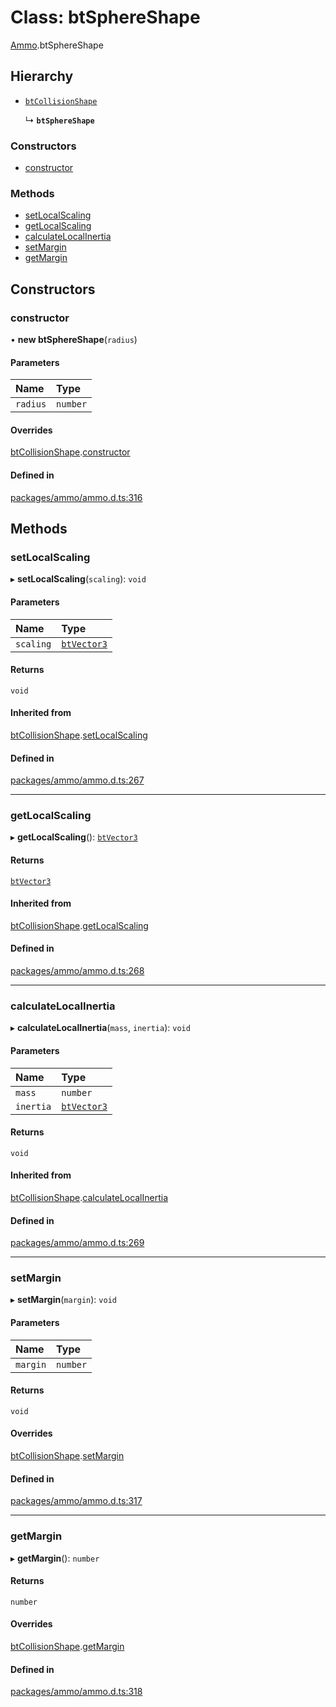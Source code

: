 # Class: btSphereShape

[Ammo](../modules/Ammo.md).btSphereShape

## Hierarchy

- [`btCollisionShape`](Ammo.btCollisionShape.md)

  ↳ **`btSphereShape`**

### Constructors

- [constructor](Ammo.btSphereShape.md#constructor)

### Methods

- [setLocalScaling](Ammo.btSphereShape.md#setlocalscaling)
- [getLocalScaling](Ammo.btSphereShape.md#getlocalscaling)
- [calculateLocalInertia](Ammo.btSphereShape.md#calculatelocalinertia)
- [setMargin](Ammo.btSphereShape.md#setmargin)
- [getMargin](Ammo.btSphereShape.md#getmargin)

## Constructors

### constructor

• **new btSphereShape**(`radius`)

#### Parameters

| Name | Type |
| :------ | :------ |
| `radius` | `number` |

#### Overrides

[btCollisionShape](Ammo.btCollisionShape.md).[constructor](Ammo.btCollisionShape.md#constructor)

#### Defined in

[packages/ammo/ammo.d.ts:316](https://github.com/Orillusion/orillusion/blob/main/packages/ammo/ammo.d.ts#L316)

## Methods

### setLocalScaling

▸ **setLocalScaling**(`scaling`): `void`

#### Parameters

| Name | Type |
| :------ | :------ |
| `scaling` | [`btVector3`](Ammo.btVector3.md) |

#### Returns

`void`

#### Inherited from

[btCollisionShape](Ammo.btCollisionShape.md).[setLocalScaling](Ammo.btCollisionShape.md#setlocalscaling)

#### Defined in

[packages/ammo/ammo.d.ts:267](https://github.com/Orillusion/orillusion/blob/main/packages/ammo/ammo.d.ts#L267)

___

### getLocalScaling

▸ **getLocalScaling**(): [`btVector3`](Ammo.btVector3.md)

#### Returns

[`btVector3`](Ammo.btVector3.md)

#### Inherited from

[btCollisionShape](Ammo.btCollisionShape.md).[getLocalScaling](Ammo.btCollisionShape.md#getlocalscaling)

#### Defined in

[packages/ammo/ammo.d.ts:268](https://github.com/Orillusion/orillusion/blob/main/packages/ammo/ammo.d.ts#L268)

___

### calculateLocalInertia

▸ **calculateLocalInertia**(`mass`, `inertia`): `void`

#### Parameters

| Name | Type |
| :------ | :------ |
| `mass` | `number` |
| `inertia` | [`btVector3`](Ammo.btVector3.md) |

#### Returns

`void`

#### Inherited from

[btCollisionShape](Ammo.btCollisionShape.md).[calculateLocalInertia](Ammo.btCollisionShape.md#calculatelocalinertia)

#### Defined in

[packages/ammo/ammo.d.ts:269](https://github.com/Orillusion/orillusion/blob/main/packages/ammo/ammo.d.ts#L269)

___

### setMargin

▸ **setMargin**(`margin`): `void`

#### Parameters

| Name | Type |
| :------ | :------ |
| `margin` | `number` |

#### Returns

`void`

#### Overrides

[btCollisionShape](Ammo.btCollisionShape.md).[setMargin](Ammo.btCollisionShape.md#setmargin)

#### Defined in

[packages/ammo/ammo.d.ts:317](https://github.com/Orillusion/orillusion/blob/main/packages/ammo/ammo.d.ts#L317)

___

### getMargin

▸ **getMargin**(): `number`

#### Returns

`number`

#### Overrides

[btCollisionShape](Ammo.btCollisionShape.md).[getMargin](Ammo.btCollisionShape.md#getmargin)

#### Defined in

[packages/ammo/ammo.d.ts:318](https://github.com/Orillusion/orillusion/blob/main/packages/ammo/ammo.d.ts#L318)

